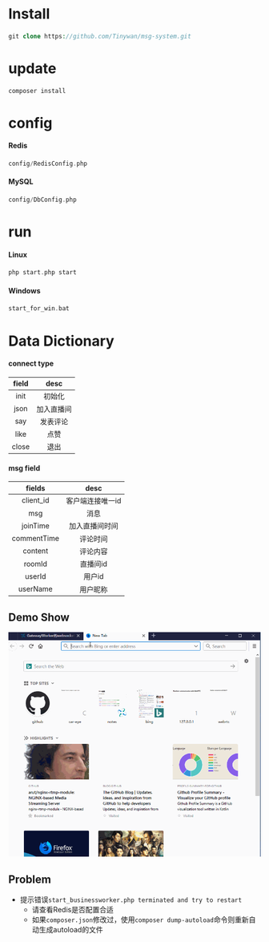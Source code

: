 # Install

```php
git clone https://github.com/Tinywan/msg-system.git
```

# update 

```php
composer install
```

# config

#### Redis  

```php
config/RedisConfig.php
```

#### MySQL 

```php
config/DbConfig.php
```

# run  

#### Linux

```php
php start.php start
```

#### Windows 

```php
start_for_win.bat
```

# Data Dictionary  

#### connect type   

|  field   |  desc   |
| :---: | :---: |
| init  |  初始化  |
| json  | 加入直播间 |
|  say  | 发表评论  |
| like  |  点赞   |
| close |  退出   |

#### msg field   

|  fields   |  desc   |
| :---: | :---: |
| client_id  |  客户端连接唯一id  |
| msg  | 消息 |
|  joinTime  | 加入直播间时间  |
| commentTime  |  评论时间|
| content |  评论内容   |
| roomId |  直播间id   |
| userId |  用户id   |
| userName |  用户昵称   |

## Demo Show 

![demo-01](/library/Images/show.gif) 

## Problem 

* 提示错误`start_businessworker.php terminated and try to restart`
  * 请查看Redis是否配置合适
  * 如果`composer.json`修改过，使用`composer dump-autoload`命令则重新自动生成autoload的文件
